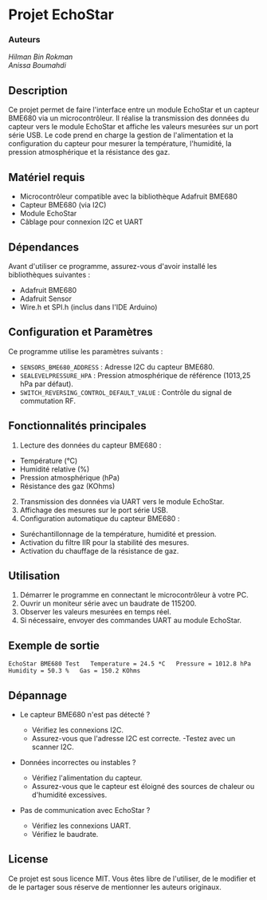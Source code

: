 # Projet EchoStar
### Auteurs
*Hilman Bin Rokman*  
*Anissa Boumahdi*

## Description

Ce projet permet de faire l'interface entre un module EchoStar et un capteur BME680 via un microcontrôleur. Il réalise la transmission des données du capteur vers le module EchoStar et affiche les valeurs mesurées sur un port série USB. Le code prend en charge la gestion de l'alimentation et la configuration du capteur pour mesurer la température, l'humidité, la pression atmosphérique et la résistance des gaz.

## Matériel requis

- Microcontrôleur compatible avec la bibliothèque Adafruit BME680  
- Capteur BME680 (via I2C)  
- Module EchoStar  
- Câblage pour connexion I2C et UART  

## Dépendances
Avant d'utiliser ce programme, assurez-vous d'avoir installé les bibliothèques suivantes :
- Adafruit BME680 
- Adafruit Sensor
- Wire.h et SPI.h (inclus dans l'IDE Arduino)

## Configuration et Paramètres
Ce programme utilise les paramètres suivants :
- `SENSORS_BME680_ADDRESS` : Adresse I2C du capteur BME680.
- `SEALEVELPRESSURE_HPA` : Pression atmosphérique de référence (1013,25 hPa par défaut).
- `SWITCH_REVERSING_CONTROL_DEFAULT_VALUE` : Contrôle du signal de commutation RF.



## Fonctionnalités principales
1. Lecture des données du capteur BME680 :
  - Température (°C)
  - Humidité relative (%)
  - Pression atmosphérique (hPa)
  - Résistance des gaz (KOhms)

2. Transmission des données via UART vers le module EchoStar.
3. Affichage des mesures sur le port série USB.
4. Configuration automatique du capteur BME680 :
  - Suréchantillonnage de la température, humidité et pression.
  - Activation du filtre IIR pour la stabilité des mesures.
  - Activation du chauffage de la résistance de gaz.

## Utilisation
1. Démarrer le programme en connectant le microcontrôleur à votre PC.
2. Ouvrir un moniteur série avec un baudrate de 115200.
3. Observer les valeurs mesurées en temps réel.
4. Si nécessaire, envoyer des commandes UART au module EchoStar.

## Exemple de sortie
`EchoStar BME680 Test  
Temperature = 24.5 *C  
Pressure = 1012.8 hPa  
Humidity = 50.3 %  
Gas = 150.2 KOhms`

## Dépannage
- Le capteur BME680 n'est pas détecté ?
  - Vérifiez les connexions I2C.
  - Assurez-vous que l'adresse I2C est correcte.
  -Testez avec un scanner I2C.

- Données incorrectes ou instables ?
  - Vérifiez l'alimentation du capteur.
  - Assurez-vous que le capteur est éloigné des sources de chaleur ou d'humidité excessives.

- Pas de communication avec EchoStar ?
  - Vérifiez les connexions UART.
  - Vérifiez le baudrate.

## License
Ce projet est sous licence MIT. Vous êtes libre de l'utiliser, de le modifier et de le partager sous réserve de mentionner les auteurs originaux.
